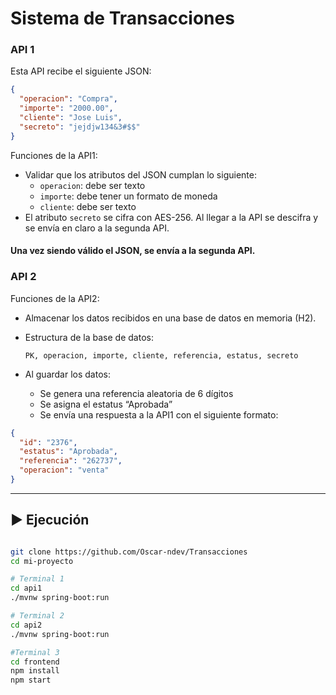 # Sistema de Transacciones

### API 1

Esta API recibe el siguiente JSON:

```json
{
  "operacion": "Compra",
  "importe": "2000.00",
  "cliente": "Jose Luis",
  "secreto": "jejdjw134&3#$$"
}
```

Funciones de la API1:

- Validar que los atributos del JSON cumplan lo siguiente:
  - `operacion`: debe ser texto
  - `importe`: debe tener un formato de moneda
  - `cliente`: debe ser texto
- El atributo `secreto` se cifra con AES-256. Al llegar a la API se descifra y se envía en claro a la segunda API.
#### Una vez siendo válido el JSON, se envía a la segunda API.

### API 2

Funciones de la API2:

- Almacenar los datos recibidos en una base de datos en memoria (H2).
- Estructura de la base de datos:

  ```
  PK, operacion, importe, cliente, referencia, estatus, secreto
  ```

- Al guardar los datos:
  - Se genera una referencia aleatoria de 6 dígitos
  - Se asigna el estatus “Aprobada”
  - Se envía una respuesta a la API1 con el siguiente formato:

```json
{
  "id": "2376",
  "estatus": "Aprobada",
  "referencia": "262737",
  "operacion": "venta"
}
```
---


## ▶️ Ejecución 

```bash

git clone https://github.com/Oscar-ndev/Transacciones
cd mi-proyecto

# Terminal 1
cd api1
./mvnw spring-boot:run

# Terminal 2
cd api2
./mvnw spring-boot:run

#Terminal 3
cd frontend
npm install
npm start
```

